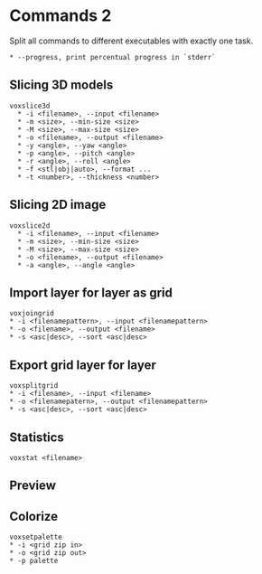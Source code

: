 # Commands 2

Split all commands to different executables with exactly one task.

```
* --progress, print percentual progress in `stderr`
```

## Slicing 3D models

```
voxslice3d
  * -i <filename>, --input <filename>
  * -m <size>, --min-size <size>
  * -M <size>, --max-size <size>
  * -o <filename>, --output <filename>
  * -y <angle>, --yaw <angle>
  * -p <angle>, --pitch <angle>
  * -r <angle>, --roll <angle>
  * -f <stl|obj|auto>, --format ...
  * -t <number>, --thickness <number>
```

## Slicing 2D image

```
voxslice2d
  * -i <filename>, --input <filename>
  * -m <size>, --min-size <size>
  * -M <size>, --max-size <size>
  * -o <filename>, --output <filename>
  * -a <angle>, --angle <angle>
```

## Import layer for layer as grid

```
voxjoingrid
* -i <filenamepattern>, --input <filenamepattern>
* -o <filename>, --output <filename>
* -s <asc|desc>, --sort <asc|desc>
```

## Export grid layer for layer

```
voxsplitgrid
* -i <filename>, --input <filename>
* -o <filenamepatern>, --output <filenamepattern>
* -s <asc|desc>, --sort <asc|desc>
```

## Statistics

```
voxstat <filename>
```

## Preview

## Colorize

```
voxsetpalette
* -i <grid zip in>
* -o <grid zip out>
* -p palette
```
